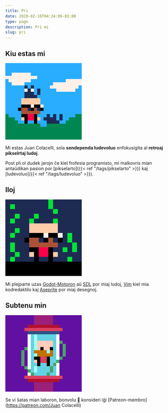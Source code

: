 ```yaml
---
title: Pri
date: 2020-02-16T04:24:09-03:00
type: page
description: Pri mi
slug: pri
---
```


## Kiu estas mi

![Juan Colacelli](jc_with_cats.gif)

Mi estas Juan Colacelli, sola **sendependa ludevoluo** enfokusigita al **retroaj pikselrtaj ludoj**.

Post pli ol dudek jarojn ĉe kiel frofesia programisto, mi malkovris mian antaŭdikan pasion por [pikselarto]({{< ref "/tags/pikselarto" >}}) kaj [ludevoluo]({{< ref "/tags/ludevoluo" >}}).

## Iloj

![Juan Colacelli](jc_matrix.gif)

Mi plejparte uzas [Godot-Motoron](https://godotengine.org) aŭ [SDL](https://libsdl.org) por miaj ludoj, [Vim](https://vim.org) kiel mia kodredaktilo kaj [Aseprite](https://aseprite.org) por miaj desegnoj.

## Subtenu min

![Juan Colacelli](jc_rotating.gif)

Se vi ŝatas mian laboron, bonvolu :pray: konsideri iĝi [Patreon-membro](https://patreon.com/Juan Colacelli)
